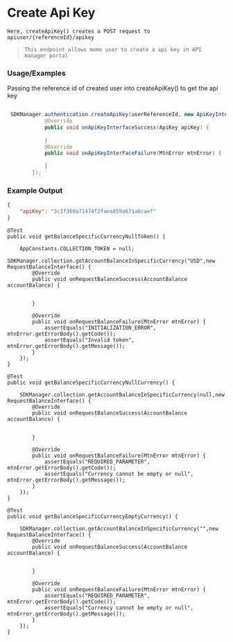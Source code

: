 
# Create Api Key

`Here, createApiKey() creates a POST request to apiuser/{referenceId}/apikey`

> `This endpoint allows momo user to create a api key in API manager portal`

### Usage/Examples

Passing the reference id of created user into createApiKey() to get the api key

```java

 SDKManager.authentication.createApiKey(userReferenceId, new ApiKeyInterface() {
            @Override
            public void onApiKeyInterfaceSuccess(ApiKey apiKey) {
             
            }
            @Override
            public void onApiKeyInterFaceFailure(MtnError mtnError) {
             
            }
        });


```
### Example Output

```json
{
	"apiKey": "3c1f360a71474f2faea859a671a6caef"
}
```



    @Test
    public void getBalanceSpecificCurrencyNullToken() {

        AppConstants.COLLECTION_TOKEN = null;
        SDKManager.collection.getAccountBalanceInSpecificCurrency("USD",new RequestBalanceInterface() {
            @Override
            public void onRequestBalanceSuccess(AccountBalance accountBalance) {


            }

            @Override
            public void onRequestBalanceFailure(MtnError mtnError) {
                assertEquals("INITIALIZATION_ERROR", mtnError.getErrorBody().getCode());
                assertEquals("Invalid token", mtnError.getErrorBody().getMessage());
            }
        });
    }

    @Test
    public void getBalanceSpecificCurrencyNullCurrency() {

        SDKManager.collection.getAccountBalanceInSpecificCurrency(null,new RequestBalanceInterface() {
            @Override
            public void onRequestBalanceSuccess(AccountBalance accountBalance) {


            }

            @Override
            public void onRequestBalanceFailure(MtnError mtnError) {
                assertEquals("REQUIRED_PARAMETER", mtnError.getErrorBody().getCode());
                assertEquals("Currency cannot be empty or null", mtnError.getErrorBody().getMessage());
            }
        });
    }

    @Test
    public void getBalanceSpecificCurrencyEmptyCurrency() {

        SDKManager.collection.getAccountBalanceInSpecificCurrency("",new RequestBalanceInterface() {
            @Override
            public void onRequestBalanceSuccess(AccountBalance accountBalance) {


            }

            @Override
            public void onRequestBalanceFailure(MtnError mtnError) {
                assertEquals("REQUIRED_PARAMETER", mtnError.getErrorBody().getCode());
                assertEquals("Currency cannot be empty or null", mtnError.getErrorBody().getMessage());
            }
        });
    }
